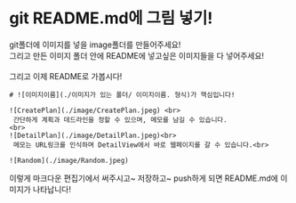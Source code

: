 # git README.md에 그림 넣기!

git폴더에 이미지를 넣을 image폴더를 만들어주세요!<br>
그리고 만든 이미지 폴더 안에 README에 넣고싶은 이미지들을 다 넣어주세요!<br>
<br>
그리고 이제 README로 가봅시다!
```
# ![이미지이름](./이미지가 있는 폴더/ 이미지이름. 형식)가 핵심입니다!

![CreatePlan](./image/CreatePlan.jpeg) <br>
 간단하게 계획과 데드라인을 정할 수 있으며, 메모를 남길 수 있습니다.
<br>
![DetailPlan](./image/DetailPlan.jpeg)<br>
 메모는 URL링크를 인식하며 DetailView에서 바로 웹페이지를 갈 수 있습니다.<br> 

![Random](./image/Random.jpeg)

```
이렇게 마크다운 편집기에서 써주시고~ 저장하고~ push하게 되면 README.md에 이미지가 나타납니다!